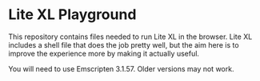 # Lite XL Playground

This repository contains files needed to run Lite XL in the browser.
Lite XL includes a shell file that does the job pretty well,
but the aim here is to improve the experience more by making it actually
useful.

You will need to use Emscripten 3.1.57. Older versions may not work.
